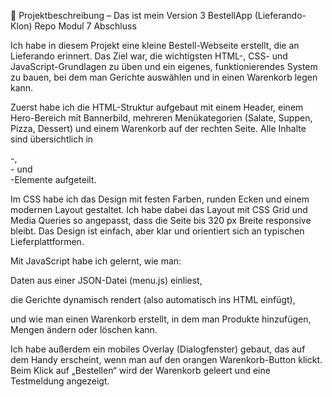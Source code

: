 📝 Projektbeschreibung – Das ist mein Version 3 BestellApp (Lieferando-Klon) Repo Modul 7 Abschluss

Ich habe in diesem Projekt eine kleine Bestell-Webseite erstellt, die an Lieferando erinnert.
Das Ziel war, die wichtigsten HTML-, CSS- und JavaScript-Grundlagen zu üben und ein eigenes, funktionierendes System zu bauen, bei dem man Gerichte auswählen und in einen Warenkorb legen kann.

Zuerst habe ich die HTML-Struktur aufgebaut mit einem Header, einem Hero-Bereich mit Bannerbild, mehreren Menükategorien (Salate, Suppen, Pizza, Dessert) und einem Warenkorb auf der rechten Seite.
Alle Inhalte sind übersichtlich in <section>-, <div>- und <article>-Elemente aufgeteilt.

Im CSS habe ich das Design mit festen Farben, runden Ecken und einem modernen Layout gestaltet.
Ich habe dabei  das Layout mit CSS Grid und Media Queries so angepasst, dass die Seite bis 320 px Breite responsive bleibt.
Das Design ist einfach, aber klar und orientiert sich an typischen Lieferplattformen.

Mit JavaScript habe ich gelernt, wie man:

Daten aus einer JSON-Datei (menu.js) einliest,

die Gerichte dynamisch rendert (also automatisch ins HTML einfügt),

und wie man einen Warenkorb erstellt, in dem man Produkte hinzufügen, Mengen ändern oder löschen kann.

Ich habe außerdem ein mobiles Overlay (Dialogfenster) gebaut, das auf dem Handy erscheint, wenn man auf den orangen Warenkorb-Button klickt.
Beim Klick auf „Bestellen“ wird der Warenkorb geleert und eine Testmeldung angezeigt.


